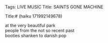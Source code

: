 Tags:  LIVE MUSIC
Title: SAINTS GONE MACHINE
  
Title:# (haiku 171992149678)  
  
at the very beautiful park  
people from the not so recent past  
booties shanken to danish pop  
